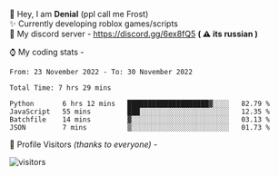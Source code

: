 🤚 Hey, I am **Denial** (ppl call me Frost)  
✨ Currently developing roblox games/scripts  
💎  My discord server - https://discord.gg/6ex8fQ5 **( ⚠ its russian )**  

⌚ My coding stats -

<!--START_SECTION:waka-->

```text
From: 23 November 2022 - To: 30 November 2022

Total Time: 7 hrs 29 mins

Python       6 hrs 12 mins   ████████████████████▓░░░░   82.79 %
JavaScript   55 mins         ███░░░░░░░░░░░░░░░░░░░░░░   12.35 %
Batchfile    14 mins         ▓░░░░░░░░░░░░░░░░░░░░░░░░   03.13 %
JSON         7 mins          ▒░░░░░░░░░░░░░░░░░░░░░░░░   01.73 %
```

<!--END_SECTION:waka-->

🧥 Profile Visitors *(thanks to everyone)* -  
  
![visitors](https://visitor-badge.glitch.me/badge?page_id=FrostX-Official.FrostX-Official)
